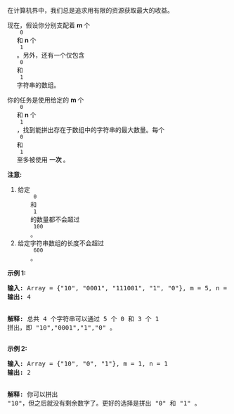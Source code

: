 <html>
 <body>
  <p>
   在计算机界中，我们总是追求用有限的资源获取最大的收益。
  </p>
  <p>
   现在，假设你分别支配着
   <strong>
    m
   </strong>
   个
   <code>
    0
   </code>
   和
   <strong>
    n
   </strong>
   个
   <code>
    1
   </code>
   。另外，还有一个仅包含
   <code>
    0
   </code>
   和
   <code>
    1
   </code>
   字符串的数组。
  </p>
  <p>
   你的任务是使用给定的
   <strong>
    m
   </strong>
   个
   <code>
    0
   </code>
   和
   <strong>
    n
   </strong>
   个
   <code>
    1
   </code>
   ，找到能拼出存在于数组中的字符串的最大数量。每个
   <code>
    0
   </code>
   和
   <code>
    1
   </code>
   至多被使用
   <strong>
    一次
   </strong>
   。
  </p>
  <p>
   <strong>
    注意:
   </strong>
  </p>
  <ol>
   <li>
    给定
    <code>
     0
    </code>
    和
    <code>
     1
    </code>
    的数量都不会超过
    <code>
     100
    </code>
    。
   </li>
   <li>
    给定字符串数组的长度不会超过
    <code>
     600
    </code>
    。
   </li>
  </ol>
  <p>
   <strong>
    示例 1:
   </strong>
  </p>
  <pre>
<strong>输入:</strong> Array = {"10", "0001", "111001", "1", "0"}, m = 5, n = 3
<strong>输出:</strong> 4

<strong>解释:</strong> 总共 4 个字符串可以通过 5 个 0 和 3 个 1 拼出，即 "10","0001","1","0" 。
</pre>
  <p>
   <strong>
    示例 2:
   </strong>
  </p>
  <pre>
<strong>输入:</strong> Array = {"10", "0", "1"}, m = 1, n = 1
<strong>输出:</strong> 2

<strong>解释:</strong> 你可以拼出 "10"，但之后就没有剩余数字了。更好的选择是拼出 "0" 和 "1" 。
</pre>
 </body>
</html>
